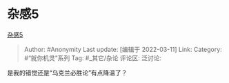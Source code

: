 # 杂感5
[杂感5](https://zhuanlan.zhihu.com/p/479013766)

> Author: #Anonymity
> Last update: [编辑于 2022-03-11]
> Link:
> Category: #“就你机灵”系列
> Tag: #_其它/杂论
> 评论区:
> 泛讨论:

是我的错觉还是“乌克兰必胜论”有点降温了？
